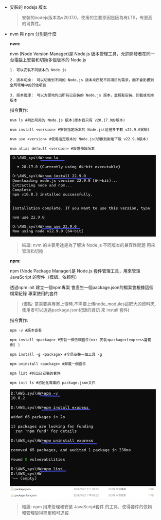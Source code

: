 * 安裝的 nodejs 版本
    > 安裝的nodejs版本為v20.17.0，使用的主要原因是因為有LTS，有更高的可靠性。

* nvm 與 npm 分別是什麼
    
    **nvm:**
    
    nvm (Node Version Manager)是 Node.js 版本管理工具，允許開發者在同一台電腦上安裝和切換多個版本的 Node.js

      1. 可以安裝不同版本的 Node.js

      2. 版本切換： 可以切換到不同的 Node.js 版本來匹配不同項目的需求，而不會影響到全局環境中的其他項目

      3. 版本管理： 可以方便地列出所有已安裝的 Node.js 版本，並輕鬆安裝、卸載或切換版本
        
    指令實作:

    ```nvm ls #列出可用的 Node.js 版本(原本我只有 v20.17.0的版本)```

    ```nvm install <version> #安裝指定版本的 Node.js(這裡多下載 v22.9.0實驗)```

    ```nvm use <version> #使用指定版本的 Node.js(切換到剛剛下載 v22.9.0版本)```

    ```nvm alias default <version> #設置預設版本```

    ![image error](https://github.com/yumyuu/git-practice/blob/main/image/hw2-js/1.png)

    >結論: nvm 的主要用途是為了解決 Node.js 不同版本的兼容性問題 用來管理和切換

    **npm:**

    npm (Node Package Manager)是 Node.js 套件管理工具，用來管理 JavaScript 的套件（模組、依賴包）

    透過npm init 建立一個npm專案 會產生一個package.json的檔案會根據這個檔案紀錄 專案使用的套件
    > (優點: 當需要將專案上傳時,不需要上傳node_modules這肥大的資料夾,使用者可以透過package.json紀錄的資訊 來 install 套件)

    指令實作:

    ```npm -v #版本查看``` 

    ```npm install <package> #安裝一個依賴套件(ex: 安裝<package>(express當範例) )```

    ```npm install -g <package> #全局安裝一個工具 -g```

    ```npm uninstall <package> #卸載一個套件```

    ```npm list #列出已安裝的套件```

    ```npm init ls #初始化專案的 package.json文件```
        
    ![image error](https://github.com/yumyuu/git-practice/blob/main/image/hw2-js/2.png) 
    ![image error](https://github.com/yumyuu/git-practice/blob/main/image/hw2-js/3.png)     

    >結論: npm 用來管理和安裝 JavaScript套件 的工具，使得套件的依賴和管理變得簡單和可追蹤